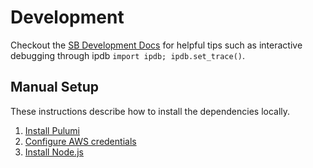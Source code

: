 # Development

Checkout the [SB Development Docs](../serverless-benchmarker/docs/DEVELOPMENT.md) for helpful tips such as interactive debugging through ipdb `import ipdb; ipdb.set_trace()`.

## Manual Setup

These instructions describe how to install the dependencies locally.

1. [Install Pulumi](https://www.pulumi.com/docs/get-started/aws/begin/#install-pulumi)
2. [Configure AWS credentials](https://www.pulumi.com/docs/get-started/aws/begin/#configure-pulumi-to-access-your-aws-account)
3. [Install Node.js](https://nodejs.org/en/download/)
